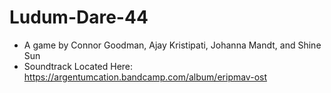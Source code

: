 # Ludum-Dare-44

- A game by Connor Goodman, Ajay Kristipati, Johanna Mandt, and Shine Sun
- Soundtrack Located Here: https://argentumcation.bandcamp.com/album/eripmav-ost
